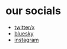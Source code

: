 # our socials

- [twitter/x](https://twitter.com/sptfyin)
- [bluesky](https://bsky.app/profile/sptfy.in)
- [instagram](https://instagram.com/sptfyin)
